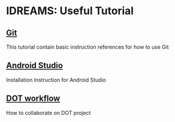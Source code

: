 # IDREAMS: Useful Tutorial

## [Git](git.md)
This tutorial contain basic instruction references for how to use Git

## [Android Studio](android_studio.md)
Installation Instruction for Android Studio

## [DOT workflow](dot_workflow.md)
How to collaborate on DOT project
